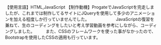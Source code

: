 【使用言語】HTML,JavaScript
【制作動機】ProgateでJavaScriptを完走しましたが、これまでは制作してるサイトにJQueryを使用して多少のアニメーションを加える程度しか行っていませんでした。
　　　　　　JavaScriptの復習を兼ねて、生のコーディングをしたいと考え学習動画を参考にしながら、コーディングしました。
      　　 また、CSSのフレームワークを使った事がなかったので、Bootstrapを使用したCSSの適用も行っています。
